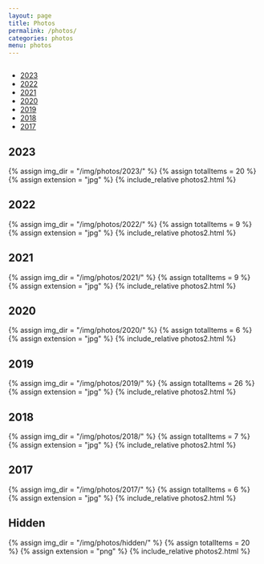 ```yaml
---
layout: page
title: Photos
permalink: /photos/
categories: photos
menu: photos
---
```


<!-- Ensure Bootstrap CSS and JS are included -->
<script src="https://code.jquery.com/jquery-3.5.1.slim.min.js"></script>
<script src="https://cdn.jsdelivr.net/npm/@popperjs/core@2.5.3/dist/umd/popper.min.js"></script>
<script src="https://stackpath.bootstrapcdn.com/bootstrap/4.5.0/js/bootstrap.min.js"></script>
<script src="https://cdnjs.cloudflare.com/ajax/libs/clipboard.js/2.0.8/clipboard.min.js"></script>

<script>
  $(document).ready(function() {
    // 클릭 횟수를 저장할 변수
    let tabClickCount = 0;

    // 탭 링크 엘리먼트 가져오기
    const y2017TabLink = $('#y2017-tab');

    // 탭 클릭 이벤트 리스너 등록
    y2017TabLink.on('click', function(e) {
      // 클릭 횟수 증가
      tabClickCount++;

      // 특정 횟수 이상으로 클릭하면 이스터에그 열기
      if (tabClickCount >= 10) {
        // 2016 탭을 동적으로 추가
        $('#photosTabs').append('<li class="nav-item"><a class="nav-link" id="yHidden-tab" data-toggle="tab" href="#yHidden">Hidden</a></li>');
        
        // 클릭 횟수 초기화
        tabClickCount = 0;
      }
    });

    $('#photosTabs a').on('click', function(e) {
      e.preventDefault();
      $(this).tab('show');
    });
  });
</script>

<div class="column" id="photos">
  <div style="width:100%">
    <div class="myTabs mb-4">
      <ul class="nav nav-tabs" id="photosTabs">
        <li class="nav-item">
            <a class="nav-link active" id="y2023-tab" data-toggle="tab" href="#y2023">2023</a>
        </li>
        <li class="nav-item">
            <a class="nav-link" id="y2022-tab" data-toggle="tab" href="#y2022">2022</a>
        </li>
        <li class="nav-item">
            <a class="nav-link" id="y2021-tab" data-toggle="tab" href="#y2021">2021</a>
        </li>
        <li class="nav-item">
            <a class="nav-link" id="y2020-tab" data-toggle="tab" href="#y2020">2020</a>
        </li>
        <li class="nav-item">
            <a class="nav-link" id="y2019-tab" data-toggle="tab" href="#y2019">2019</a>
        </li>
        <li class="nav-item">
            <a class="nav-link" id="y2018-tab" data-toggle="tab" href="#y2018">2018</a>
        </li>
        <li class="nav-item">
            <a class="nav-link" id="y2017-tab" data-toggle="tab" href="#y2017">2017</a>
        </li>
      </ul>
    </div>
    <div class="tab-content">
      <div class="tab-pane fade show active" id="y2023">
        <h2>2023</h2>
        {% assign img_dir = "/img/photos/2023/" %}
        {% assign totalItems = 20 %}
        {% assign extension = "jpg" %}
        {% include_relative photos2.html %}
      </div>
      <div class="tab-pane fade" id="y2022">
        <h2>2022</h2>
        {% assign img_dir = "/img/photos/2022/" %}
        {% assign totalItems = 9 %}
        {% assign extension = "jpg" %}
        {% include_relative photos2.html %}
      </div>
      <div class="tab-pane fade" id="y2021">
        <h2>2021</h2>
        {% assign img_dir = "/img/photos/2021/" %}
        {% assign totalItems = 9 %}
        {% assign extension = "jpg" %}
        {% include_relative photos2.html %}
      </div>
      <div class="tab-pane fade" id="y2020">
        <h2>2020</h2>
        {% assign img_dir = "/img/photos/2020/" %}
        {% assign totalItems = 6 %}
        {% assign extension = "jpg" %}
        {% include_relative photos2.html %}
      </div>
      <div class="tab-pane fade" id="y2019">
        <h2>2019</h2>
        {% assign img_dir = "/img/photos/2019/" %}
        {% assign totalItems = 26 %}
        {% assign extension = "jpg" %}
        {% include_relative photos2.html %}
      </div>
      <div class="tab-pane fade" id="y2018">
        <h2>2018</h2>
        {% assign img_dir = "/img/photos/2018/" %}
        {% assign totalItems = 7 %}
        {% assign extension = "jpg" %}
        {% include_relative photos2.html %}
      </div>
      <div class="tab-pane fade" id="y2017">
        <h2>2017</h2>
        {% assign img_dir = "/img/photos/2017/" %}
        {% assign totalItems = 6 %}
        {% assign extension = "jpg" %}
        {% include_relative photos2.html %}
      </div>
      <div class="tab-pane fade" id="yHidden">
        <h2>Hidden</h2>
        {% assign img_dir = "/img/photos/hidden/" %}
        {% assign totalItems = 20 %}
        {% assign extension = "png" %}
        {% include_relative photos2.html %}
      </div>
    </div>

  </div>
</div>
